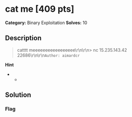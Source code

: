 # cat me [409 pts]

**Category:** Binary Exploitation
**Solves:** 10

## Description
>catttt meeeeeeeeeeeeeeeee\r\n\r\n> nc 15.235.143.42 22686\r\n\r\n`Author: aimardcr`

**Hint**
* -

## Solution

### Flag

